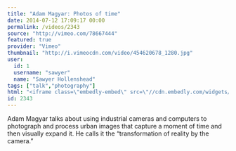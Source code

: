 ```yaml
---
title: "Adam Magyar: Photos of time"
date: 2014-07-12 17:09:17 00:00
permalink: /videos/2343
source: "http://vimeo.com/78667444"
featured: true
provider: "Vimeo"
thumbnail: "http://i.vimeocdn.com/video/454620678_1280.jpg"
user:
  id: 1
  username: "sawyer"
  name: "Sawyer Hollenshead"
tags: ["talk","photography"]
html: "<iframe class=\"embedly-embed\" src=\"//cdn.embedly.com/widgets/media.html?src=http%3A%2F%2Fplayer.vimeo.com%2Fvideo%2F78667444&wmode=transparent&src_secure=1&url=http%3A%2F%2Fvimeo.com%2F78667444&image=http%3A%2F%2Fi.vimeocdn.com%2Fvideo%2F454620678_1280.jpg&key=daaebf4d9cdd46779200162d0ca86e20&type=text%2Fhtml&schema=vimeo\" width=\"1280\" height=\"720\" scrolling=\"no\" frameborder=\"0\" allowfullscreen></iframe>"
id: 2343
---
```


Adam Magyar talks about using industrial cameras and computers to photograph and process urban images that capture a moment of time and then visually expand it. He calls it the “transformation of reality by the camera.”